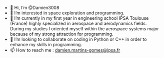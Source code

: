 - 👋 Hi, I’m @Damien3008
- 👀 I’m interested in space exploration and programming.
- 🌱 I’m currently in my first year in engineering school IPSA Toulouse (France) highly specialized in aerospace and aerodynamics fields. During my studies I oriented myself within the aerospace systems major because of my strong attraction for programming.
- 💞️ I’m looking to collaborate on coding in Python or C++ in order to enhance my skills in programming.
- 📫 How to reach me : damien.martins-gomes@ipsa.fr

<!---
Damien3008/Damien3008 is a ✨ special ✨ repository because its `README.md` (this file) appears on your GitHub profile.
You can click the Preview link to take a look at your changes.
--->
